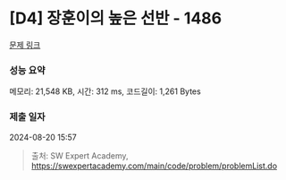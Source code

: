# [D4] 장훈이의 높은 선반 - 1486 

[문제 링크](https://swexpertacademy.com/main/code/problem/problemDetail.do?contestProbId=AV2b7Yf6ABcBBASw) 

### 성능 요약

메모리: 21,548 KB, 시간: 312 ms, 코드길이: 1,261 Bytes

### 제출 일자

2024-08-20 15:57



> 출처: SW Expert Academy, https://swexpertacademy.com/main/code/problem/problemList.do